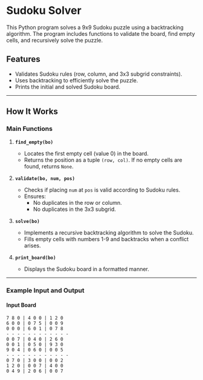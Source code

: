 # Sudoku Solver

This Python program solves a 9x9 Sudoku puzzle using a backtracking algorithm. The program includes functions to validate the board, find empty cells, and recursively solve the puzzle.

## Features
- Validates Sudoku rules (row, column, and 3x3 subgrid constraints).
- Uses backtracking to efficiently solve the puzzle.
- Prints the initial and solved Sudoku board.

---

## How It Works
### Main Functions
1. **`find_empty(bo)`**
   - Locates the first empty cell (value 0) in the board.
   - Returns the position as a tuple `(row, col)`. If no empty cells are found, returns `None`.

2. **`validate(bo, num, pos)`**
   - Checks if placing `num` at `pos` is valid according to Sudoku rules.
   - Ensures:
     - No duplicates in the row or column.
     - No duplicates in the 3x3 subgrid.

3. **`solve(bo)`**
   - Implements a recursive backtracking algorithm to solve the Sudoku.
   - Fills empty cells with numbers 1-9 and backtracks when a conflict arises.

4. **`print_board(bo)`**
   - Displays the Sudoku board in a formatted manner.

---

### Example Input and Output

#### Input Board
```plaintext
7 8 0 | 4 0 0 | 1 2 0
6 0 0 | 0 7 5 | 0 0 9
0 0 0 | 6 0 1 | 0 7 8
- - - - - - - - - - - -
0 0 7 | 0 4 0 | 2 6 0
0 0 1 | 0 5 0 | 9 3 0
9 0 4 | 0 6 0 | 0 0 5
- - - - - - - - - - - -
0 7 0 | 3 0 0 | 0 0 2
1 2 0 | 0 0 7 | 4 0 0
0 4 9 | 2 0 6 | 0 0 7

